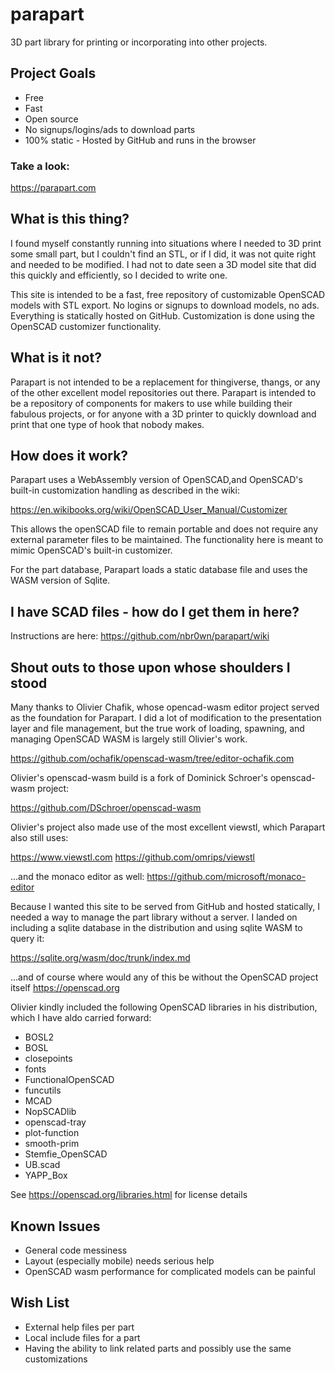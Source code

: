 # parapart

3D part library for printing or incorporating into other projects.

## Project Goals
- Free
- Fast
- Open source
- No signups/logins/ads to download parts
- 100% static - Hosted by GitHub and runs in the browser


### Take a look:
https://parapart.com


## What is this thing?
I found myself constantly running into situations where I needed to 3D print some small
part, but I couldn't find an STL, or if I did, it was not quite right and needed to be 
modified.  I had not to date seen a 3D model site that did this quickly and efficiently,
so I decided to write one.

This site is intended to be a fast, free repository of customizable OpenSCAD models with STL export. No logins or signups to download models, no ads.  Everything is statically hosted on GitHub.  Customization is done using the OpenSCAD customizer functionality.

## What is it not?
Parapart is not intended to be a replacement for thingiverse, thangs, or any of the other excellent model repositories out there.  Parapart is intended to be a repository of components for makers to use while building their fabulous projects, or for anyone with a 3D printer to quickly download and print that one type of hook that nobody makes.

## How does it work?

Parapart uses a WebAssembly version of OpenSCAD,and OpenSCAD's built-in customization handling as described in the wiki:

https://en.wikibooks.org/wiki/OpenSCAD_User_Manual/Customizer

This allows the openSCAD file to remain portable and does not require any external parameter
files to be maintained.  The functionality here is meant to mimic OpenSCAD's built-in
customizer.

For the part database, Parapart loads a static database file and uses the WASM version of Sqlite.

## I have SCAD files - how do I get them in here?

Instructions are here: https://github.com/nbr0wn/parapart/wiki

## Shout outs to those upon whose shoulders I stood

Many thanks to Olivier Chafik, whose opencad-wasm editor project served as the foundation for Parapart.  I did a lot of modification to the presentation layer and file management, but the true work of loading, spawning, and managing OpenSCAD WASM is largely still Olivier's work.

https://github.com/ochafik/openscad-wasm/tree/editor-ochafik.com

Olivier's openscad-wasm build is a fork of Dominick Schroer's openscad-wasm project:

https://github.com/DSchroer/openscad-wasm

Olivier's project also made use of the most excellent viewstl, which Parapart also still uses:

https://www.viewstl.com
https://github.com/omrips/viewstl

...and the monaco editor as well:
https://github.com/microsoft/monaco-editor

Because I wanted this site to be served from GitHub and hosted statically, I needed a way 
to manage the part library without a server.  I landed on including a sqlite 
database in the distribution and using sqlite WASM to query it:

https://sqlite.org/wasm/doc/trunk/index.md

...and of course where would any of this be without the OpenSCAD project itself
https://openscad.org


Olivier kindly included the following OpenSCAD libraries in his distribution, which I have aldo carried forward:

- BOSL2
- BOSL
- closepoints
- fonts
- FunctionalOpenSCAD
- funcutils
- MCAD
- NopSCADlib
- openscad-tray
- plot-function
- smooth-prim
- Stemfie_OpenSCAD
- UB.scad
- YAPP_Box


See https://openscad.org/libraries.html for license details 

## Known Issues
- General code messiness
- Layout (especially mobile) needs serious help
- OpenSCAD wasm performance for complicated models can be painful

## Wish List
- External help files per part
- Local include files for a part 
- Having the ability to link related parts and possibly use the same customizations
